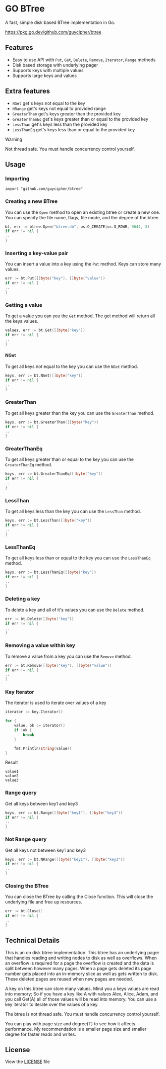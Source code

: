 # GO BTree
A fast, simple disk based BTree implementation in Go.

https://pkg.go.dev/github.com/guycipher/btree

## Features
- Easy to use API with `Put`, `Get`, `Delete`, `Remove`, `Iterator`, `Range` methods
- Disk based storage with underlying pager
- Supports keys with multiple values
- Supports large keys and values

## Extra features
- `NGet` get's keys not equal to the key
- `NRange` get's keys not equal to provided range
- `GreaterThan` get's keys greater than the provided key
- `GreaterThanEq` get's keys greater than or equal to the provided key
- `LessThan` get's keys less than the provided key
- `LessThanEq` get's keys less than or equal to the provided key


> [!WARNING]
> Not thread safe.  You must handle concurrency control yourself.

## Usage
### Importing
```
import "github.com/guycipher/btree"
```

### Creating a new BTree

You can use the ``Open`` method to open an existing btree or create a new one.
You can specify the file name, flags, file mode, and the degree of the btree.
```go
bt, err := btree.Open("btree.db", os.O_CREATE|os.O_RDWR, 0644, 3)
if err != nil {
..
}
```

### Inserting a key-value pair

You can insert a value into a key using the ``Put`` method.  Keys can store many values.
```go
err := bt.Put([]byte("key"), []byte("value"))
if err != nil {
..
}
```

### Getting a value

To get a value you can you the ``Get`` method.  The get method will return all the keys values.
```go
values, err := bt.Get([]byte("key"))
if err != nil {
..
}
```

#### NGet
To get all keys not equal to the key you can use the ``NGet`` method.
```go
keys, err := bt.NGet([]byte("key"))
if err != nil {
..
}
```

### GreaterThan
To get all keys greater than the key you can use the ``GreaterThan`` method.
```go
keys, err := bt.GreaterThan([]byte("key"))
if err != nil {
..
}
```

### GreaterThanEq
To get all keys greater than or equal to the key you can use the ``GreaterThanEq`` method.
```go
keys, err := bt.GreaterThanEq([]byte("key"))
if err != nil {
..
}
```

### LessThan
To get all keys less than the key you can use the ``LessThan`` method.
```go
keys, err := bt.LessThan([]byte("key"))
if err != nil {
..
}
```

### LessThanEq
To get all keys less than or equal to the key you can use the ``LessThanEq`` method.
```go
keys, err := bt.LessThanEq([]byte("key"))
if err != nil {
..
}
```

### Deleting a key

To delete a key and all of it's values you can use the ``Delete`` method.
```go
err := bt.Delete([]byte("key"))
if err != nil {
..
}
```

### Removing a value within key

To remove a value from a key you can use the ``Remove`` method.
```go
err := bt.Remove([]byte("key"), []byte("value"))
if err != nil {
..
}
```

### Key Iterator

The iterator is used to iterate over values of a key

```go
iterator := key.Iterator()

for {
    value, ok := iterator()
    if !ok {
        break
    }

    fmt.Println(string(value))
}
```

Result
```
value1
value2
value3
```

### Range query
Get all keys between key1 and key3
```go
keys, err := bt.Range([]byte("key1"), []byte("key3"))
if err != nil {
..
}
```

### Not Range query
Get all keys not between key1 and key3
```go
keys, err := bt.NRange([]byte("key1"), []byte("key3"))
if err != nil {
..
}
```

### Closing the BTree

You can close the BTree by calling the Close function.
This will close the underlying file and free up resources.
```go
err := bt.Close()
if err != nil {
..
}
```

## Technical Details
This is an on disk btree implementation.  This btree has an underlying pager that handles reading and writing nodes to disk as well as overflows.
When an overflow is required for a page the overflow is created and the data is split between however many pages.
When a page gets deleted its page number gets placed into an in-memory slice as well as gets written to disk. These deleted pages are reused when new pages are needed.

A key on this btree can store many values.  Mind you a keys values are read into memory; So if you have a key like A with values Alex, Alice, Adam, and you call Get(A) all of those values will be read into memory.
You can use a key iterator to iterate over the values of a key.

The btree is not thread safe.  You must handle concurrency control yourself.

You can play with page size and degree(T) to see how it affects performance.  My recommendation is a smaller page size and smaller degree for faster reads and writes.

## License
View the [LICENSE](LICENSE) file
